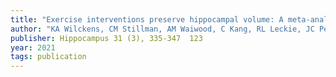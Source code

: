```yaml
---
title: "Exercise interventions preserve hippocampal volume: A meta‐analysis"
author: "KA Wilckens, CM Stillman, AM Waiwood, C Kang, RL Leckie, JC Peven, ..."
publisher: Hippocampus 31 (3), 335-347	123
year: 2021
tags: publication
---
```

